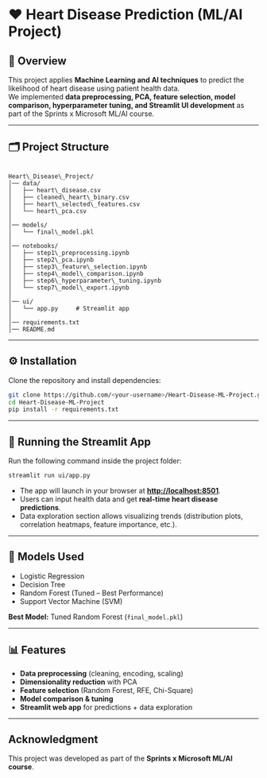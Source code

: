 # ❤️ Heart Disease Prediction (ML/AI Project)

## 📌 Overview
This project applies **Machine Learning and AI techniques** to predict the likelihood of heart disease using patient health data.  
We implemented **data preprocessing, PCA, feature selection, model comparison, hyperparameter tuning, and Streamlit UI development** as part of the Sprints x Microsoft ML/AI course.

---

## 🗂 Project Structure
```

Heart\_Disease\_Project/
│── data/
│   ├── heart\_disease.csv
│   ├── cleaned\_heart\_binary.csv
│   ├── heart\_selected\_features.csv
│   └── heart\_pca.csv
│
│── models/
│   └── final\_model.pkl
│
│── notebooks/
│   ├── step1\_preprocessing.ipynb
│   ├── step2\_pca.ipynb
│   ├── step3\_feature\_selection.ipynb
│   ├── step4\_model\_comparison.ipynb
│   ├── step6\_hyperparameter\_tuning.ipynb
│   └── step7\_model\_export.ipynb
│
│── ui/
│   └── app.py     # Streamlit app
│
│── requirements.txt
│── README.md

````

---

## ⚙️ Installation
Clone the repository and install dependencies:

```bash
git clone https://github.com/<your-username>/Heart-Disease-ML-Project.git
cd Heart-Disease-ML-Project
pip install -r requirements.txt
````

---

## 🚀 Running the Streamlit App

Run the following command inside the project folder:

```bash
streamlit run ui/app.py
```

* The app will launch in your browser at **[http://localhost:8501](http://localhost:8501)**.
* Users can input health data and get **real-time heart disease predictions**.
* Data exploration section allows visualizing trends (distribution plots, correlation heatmaps, feature importance, etc.).

---

## 🧠 Models Used

* Logistic Regression
* Decision Tree
* Random Forest (Tuned – Best Performance)
* Support Vector Machine (SVM)

**Best Model:** Tuned Random Forest (`final_model.pkl`)

---

## 📊 Features

* **Data preprocessing** (cleaning, encoding, scaling)
* **Dimensionality reduction** with PCA
* **Feature selection** (Random Forest, RFE, Chi-Square)
* **Model comparison & tuning**
* **Streamlit web app** for predictions + data exploration

---

## Acknowledgment

This project was developed as part of the **Sprints x Microsoft ML/AI course**.
 